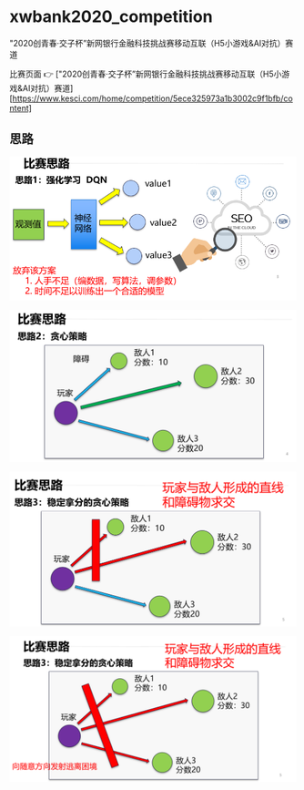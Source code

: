 # xwbank2020_competition
"2020创青春·交子杯”新网银行金融科技挑战赛移动互联（H5小游戏&amp;AI对抗）赛道

比赛页面 👉 ["2020创青春·交子杯”新网银行金融科技挑战赛移动互联（H5小游戏&amp;AI对抗）赛道][https://www.kesci.com/home/competition/5ece325973a1b3002c9f1bfb/content]



## 思路

![image-20200825195806790](./img/image-20200825195806790.png)

![image-20200825195941647](./img/image-20200825195941647.png)



![image-20200825195232651](./img/image-20200825195232651.png)

![image-20200825195532247](./img/image-20200825195532247.png)

